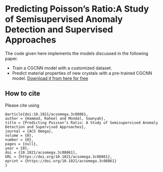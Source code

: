 # Predicting Poisson’s Ratio:A Study of Semisupervised Anomaly Detection and Supervised Approaches
The code given here implements the models discussed in the following paper.
- Train a CGCNN model with a customized dataset.
- Predict material properties of new crystals with a pre-trained CGCNN model.
[Download it from here for free](https://pubs.acs.org/doi/10.1021/acsomega.3c08861)
## How to cite
Please cite using 

```
@article{doi:10.1021/acsomega.3c08861,
author = {Hammad, Raheel and Mondal, Sownyak},
title = {Predicting Poisson’s Ratio: A Study of Semisupervised Anomaly Detection and Supervised Approaches},
journal = {ACS Omega},
volume = {0},
number = {0},
pages = {null},
year = {0},
doi = {10.1021/acsomega.3c08861},
URL = {https://doi.org/10.1021/acsomega.3c08861},
eprint = {https://doi.org/10.1021/acsomega.3c08861}
}
```

